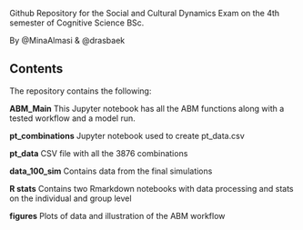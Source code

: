 Github Repository for the Social and Cultural Dynamics Exam on the 4th semester of Cognitive Science BSc. 

By @MinaAlmasi & @drasbaek 

## Contents
The repository contains the following: 

**ABM_Main**
This Jupyter notebook has all the ABM functions along with a tested workflow and a model run. 

**pt_combinations**
Jupyter notebook used to create pt_data.csv 

**pt_data** 
CSV file with all the 3876 combinations 

**data_100_sim**
Contains data from the final simulations

**R stats** 
Contains two Rmarkdown notebooks with data processing and stats on the individual and group level 

**figures** 
Plots of data and illustration of the ABM workflow 